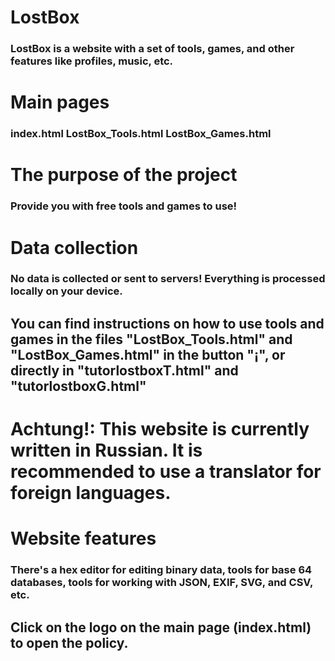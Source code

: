 # LostBox
### LostBox is a website with a set of tools, games, and other features like profiles, music, etc.

# Main pages
### index.html LostBox_Tools.html LostBox_Games.html

# The purpose of the project
### Provide you with free tools and games to use! 

# Data collection
### No data is collected or sent to servers! Everything is processed locally on your device.

## You can find instructions on how to use tools and games in the files "LostBox_Tools.html" and "LostBox_Games.html" in the button "¡", or directly in "tutorlostboxT.html" and "tutorlostboxG.html"

# Achtung!: This website is currently written in Russian. It is recommended to use a translator for foreign languages.

# Website features
### There's a hex editor for editing binary data, tools for base 64 databases, tools for working with JSON, EXIF, SVG, and CSV, etc.

## Click on the logo on the main page (index.html) to open the policy.
